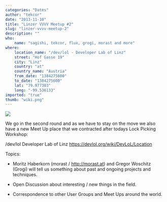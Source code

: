 ```yaml
---
categories: "Dates"
author: "tekcor"
date: "2013-11-10"
title: "Linzer VVVV Meetup #2"
slug: "linzer-vvvv-meetup-2"
description: ""
who: 
    name: "sagishi, tekcor, flux, grogi, morast and more"
where: 
    location_name: "/dev/lol - Developer Lab of Linz"
    street: "Hof Gasse 19"
    city: "Linz"
    country: "at"
    country_name: "Austria"
    from_date: "1384275600"
    to_date: "1384275600"
    lat: "79.977303"
    long: "-99.536133"
imported: "true"
thumb: "wiki.png"
---
```



![](wiki.png) 

We go in the second round and as we have to stay on the move we also have a new Meet Up place that we contracted after todays Lock Picking Workshop:

/dev/lol Developer Lab of Linz
 <https://devlol.org/wiki/DevLoL/Location>

Topics:
- Moritz Haberkorn (morast / <http://morast.at>) and Gregor Woschitz (Grogi) will tell us something about past and ongoing projects and techniques. 

- Open Discussion about interesting / new things in the field.

- Correspondence to other User Groups and Meet Ups around the world.


 


